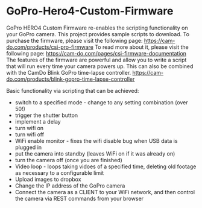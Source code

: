# GoPro-Hero4-Custom-Firmware
GoPro HERO4 Custom Firmware re-enables the scripting functionality on your GoPro camera. This project provides sample scripts to download. To purchase the firmware, please visit the following page: https://cam-do.com/products/csi-pro-firmware
To read more about it, please visit the following page: https://cam-do.com/pages/csi-firmware-documentation
The features of the firmware are powerful and allow you to write a script that will run every time your camera powers up. 
This can also be combined with the CamDo Blink GoPro time-lapse controller. https://cam-do.com/products/blink-gopro-time-lapse-controller

Basic functionality via scripting that can be achieved:
- switch to a specified mode - change to any setting combination (over 50!)
- trigger the shutter button
- implement a delay
- turn wifi on
- turn wifi off
- WiFi enable monitor - fixes the wifi disable bug when USB data is plugged in
- put the camera into standby (leaves WiFi on if it was already on)
- turn the camera off (once you are finished)
- Video loop - loops taking vidoes of a specified time, deleting old footage as necessary to a configurable limit
- Upload images to dropbox
- Change the IP address of the GoPro camera
- Connect the camera as a CLIENT to your WiFi network, and then control the camera via REST commands from your browser
